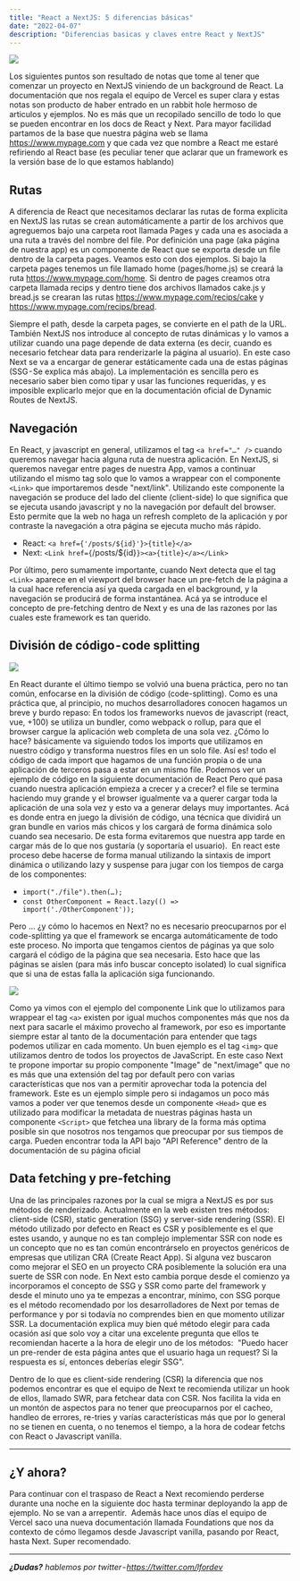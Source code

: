 ```yaml
---
title: "React a NextJS: 5 diferencias básicas"
date: "2022-04-07"
description: "Diferencias basicas y claves entre React y NextJS"
---
```


![](https://assets.vercel.com/image/upload/q_auto/front/assets/design/black-nextjs.png)

Los siguientes puntos son resultado de notas que tome al tener que comenzar un proyecto en NextJS viniendo de un background de React. La documentación que nos regala el equipo de Vercel es super clara y estas notas son producto de haber entrado en un rabbit hole hermoso de articulos y ejemplos. No es más que un recopilado sencillo de todo lo que se pueden encontrar en los docs de React y Next.
Para mayor facilidad partamos de la base que nuestra página web se llama https://www.mypage.com y que cada vez que nombre a React me estaré refiriendo al React base (es peculiar tener que aclarar que un framework es la versión base de lo que estamos hablando)

## Rutas

A diferencia de React que necesitamos declarar las rutas de forma explicita en NextJS las rutas se crean automáticamente a partir de los archivos que agreguemos bajo una carpeta root llamada Pages y cada una es asociada a una ruta a través del nombre del file. Por definición una page (aka página de nuestra app) es un componente de React que se exporta desde un file dentro de la carpeta pages. Veamos esto con dos ejemplos.
Si bajo la carpeta pages tenemos un file llamado home (pages/home.js) se creará la ruta https://www.mypage.com/home.
Si dentro de pages creamos otra carpeta llamada recips y dentro tiene dos archivos llamados cake.js y bread.js se crearan las rutas https://www.mypage.com/recips/cake y https://www.mypage.com/recips/bread.

Siempre el path, desde la carpeta pages, se convierte en el path de la URL.
También NextJS nos introduce al concepto de rutas dinámicas y lo vamos a utilizar cuando una page depende de data externa (es decir, cuando es necesario fetchear data para renderizarle la página al usuario). En este caso Next se va a encargar de generar estáticamente cada una de estas páginas (SSG - Se explica más abajo). La implementación es sencilla pero es necesario saber bien como tipar y usar las funciones requeridas, y es imposible explicarlo mejor que en la documentación oficial de Dynamic Routes de NextJS.

## Navegación

En React, y javascript en general, utilizamos el tag `<a href="…" />` cuando queremos navegar hacia alguna ruta de nuestra aplicación. En NextJS, si queremos navegar entre pages de nuestra App, vamos a continuar utilizando el mismo tag solo que lo vamos a wrappear con el componente `<Link>` que importaremos desde "next/link". Utilizando este componente la navegación se produce del lado del cliente (client-side) lo que significa que se ejecuta usando javascript y no la navegación por default del browser. Esto permite que la web no haga un refresh completo de la aplicación y por contraste la navegación a otra página se ejecuta mucho más rápido.

- React: `<a href={'/posts/${id}'}>{title}</a>`
- Next: `<Link href={`/posts/${id}`}><a>{title}</a></Link>`

Por último, pero sumamente importante, cuando Next detecta que el tag `<Link>` aparece en el viewport del browser hace un pre-fetch de la página a la cual hace referencia así ya queda cargada en el background, y la navegación se producirá de forma instantánea. Acá ya se introduce el concepto de pre-fetching dentro de Next y es una de las razones por las cuales este framework es tan querido.

## División de código - code splitting

![](https://media.giphy.com/media/l0HlEV7ZbFe0zxF0Q/giphy.gif)

En React durante el último tiempo se volvió una buena práctica, pero no tan común, enfocarse en la división de código (code-splitting). Como es una práctica que, al principio, no muchos desarrolladores conocen hagamos un breve y burdo repaso:
En todos los frameworks nuevos de javascript (react, vue, +100) se utiliza un bundler, como webpack o rollup, para que el browser cargue la aplicación web completa de una sola vez. ¿Cómo lo hace? básicamente va siguiendo todos los imports que utilizamos en nuestro código y transforma nuestros files en un solo file. Así es! todo el código de cada import que hagamos de una función propia o de una aplicación de terceros pasa a estar en un mismo file. Podemos ver un ejemplo de código en la siguiente documentación de React
Pero qué pasa cuando nuestra aplicación empieza a crecer y a crecer? el file se termina haciendo muy grande y el browser igualmente va a querer cargar toda la aplicación de una sola vez y esto va a generar delays muy importantes. Acá es donde entra en juego la división de código, una técnica que dividirá un gran bundle en varios más chicos y los cargará de forma dinámica solo cuando sea necesario. De esta forma evitaremos que nuestra app tarde en cargar más de lo que nos gustaría (y soportaría el usuario). 
En react este proceso debe hacerse de forma manual utilizando la sintaxis de import dinámica o utilizando lazy y suspense para jugar con los tiempos de carga de los componentes:

- `import("./file").then(…);`
- `const OtherComponent = React.lazy(() => import('./OtherComponent'));`

Pero … ¿y cómo lo hacemos en Next? no es necesario preocuparnos por el code-splitting ya que el framework se encarga automáticamente de todo este proceso. No importa que tengamos cientos de páginas ya que solo cargará el código de la página que sea necesaria. Esto hace que las páginas se aislen (para más info buscar concepto isolated) lo cual significa que si una de estas falla la aplicación siga funcionando.

![](https://media.giphy.com/media/cXblnKXr2BQOaYnTni/giphy.gif)

Como ya vimos con el ejemplo del componente Link que lo utilizamos para wrappear el tag `<a>` existen por igual muchos componentes más que nos da next para sacarle el máximo provecho al framework, por eso es importante siempre estar al tanto de la documentación para entender que tags podemos utilizar en cada momento.
Un buen ejemplo es el tag `<img>` que utilizamos dentro de todos los proyectos de JavaScript. En este caso Next te propone importar su propio componente "Image" de "next/image" que no es más que una extensión del tag por default pero con varias características que nos van a permitir aprovechar toda la potencia del framework. Este es un ejemplo simple pero si indagamos un poco más vamos a poder ver que tenemos desde un componente `<Head>` que es utilizado para modificar la metadata de nuestras páginas hasta un componente `<Script>` que fetchea una library de la forma más optima posible sin que nosotros nos tengamos que preocupar por sus tiempos de carga.
Pueden encontrar toda la API bajo "API Reference" dentro de la documentación de su página oficial

## Data fetching y pre-fetching

Una de las principales razones por la cual se migra a NextJS es por sus métodos de renderizado. Actualmente en la web existen tres métodos: client-side (CSR), static generation (SSG) y server-side rendering (SSR). El método utilizado por defecto en React es CSR y posiblemente es el que estes usando, y aunque no es tan complejo implementar SSR con node es un concepto que no es tan común encontrárselo en proyectos genéricos de empresas que utilizan CRA (Create React App). Si alguna vez buscaron como mejorar el SEO en un proyecto CRA posiblemente la solución era una suerte de SSR con node. En Next esto cambia porque desde el comienzo ya incorporamos el concepto de SSG y SSR como parte del framework y desde el minuto uno ya te empezas a encontrar, mínimo, con SSG porque es el método recomendado por los desarrolladores de Next por temas de performance y por si todavía no comprendes bien en que momento utilizar SSR. La documentación explica muy bien qué método elegir para cada ocasión así que solo voy a citar una excelente pregunta que ellos te recomiendan hacerte a la hora de elegir uno de los métodos: 
"Puedo hacer un pre-render de esta página antes que el usuario haga un request? Si la respuesta es sí, entonces deberías elegir SSG".

Dentro de lo que es client-side rendering (CSR) la diferencia que nos podemos encontrar es que el equipo de Next te recomienda utilizar un hook de ellos, llamado SWR, para fetchear data con CSR. Nos facilita la vida en un montón de aspectos para no tener que preocuparnos por el cacheo, handleo de errores, re-tries y varías características más que por lo general no se tienen en cuenta, o no tenemos el tiempo, a la hora de codear fetchs con React o Javascript vanilla.

---

## ¿Y ahora?

Para continuar con el traspaso de React a Next recomiendo perderse durante una noche en la siguiente doc hasta terminar deployando la app de ejemplo. No se van a arrepentir. 
Además hace unos días el equipo de Vercel saco una nueva documentación llamada Foundations que nos da contexto de cómo llegamos desde Javascript vanilla, pasando por React, hasta Next. Super recomendado.

---

_**¿Dudas?** hablemos por twitter - https://twitter.com/lfordev_

